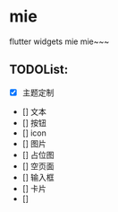 # mie

flutter widgets mie mie~~~

## TODOList:

- [x] 主题定制
- [] 文本
- [] 按钮
- [] icon
- [] 图片
- [] 占位图
- [] 空页面
- [] 输入框
- [] 卡片
- [] 